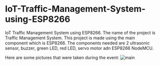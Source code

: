 # IoT-Traffic-Management-System-using-ESP8266
IoT Traffic Management System using ESP8266.
The name of the project is Traffic Management System.
This project is made using the main component which is ESP8266.
The components needed are 2 ultrasonic sensor, buzzer, green LED, red LED, servo motor adn ESP8266 NodeMCU.

Here are some pictures that were taken during the event:
![main](https://github.com/fsdkumk/IoT-Smart-Street-Light-using-ESP8266/assets/141599942/9a3e68b3-38b3-4af5-b3e1-67cba6ed4b08)
